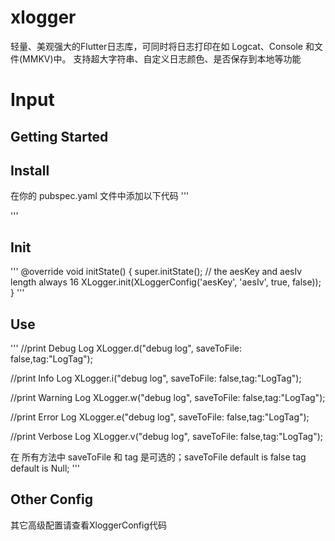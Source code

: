 # xlogger

轻量、美观强大的Flutter日志库，可同时将日志打印在如 Logcat、Console 和文件(MMKV)中。
支持超大字符串、自定义日志颜色、是否保存到本地等功能

# Input

## Getting Started

## Install
在你的 pubspec.yaml 文件中添加以下代码
'''

'''
## Init
'''
@override
void initState() { 
  super.initState();
  // the aesKey and aesIv length always 16
  XLogger.init(XLoggerConfig('aesKey', 'aesIv', true, false));
}
'''
## Use

'''
//print Debug Log
XLogger.d("debug log", saveToFile: false,tag:"LogTag");

//print Info Log
XLogger.i("debug log", saveToFile: false,tag:"LogTag");

//print Warning Log
XLogger.w("debug log", saveToFile: false,tag:"LogTag");

//print Error Log
XLogger.e("debug log", saveToFile: false,tag:"LogTag");

//print Verbose Log
XLogger.v("debug log", saveToFile: false,tag:"LogTag");

在 所有方法中 saveToFile 和 tag 是可选的；saveToFile default is false  tag default is Null;
'''

## Other Config
其它高级配置请查看XloggerConfig代码




